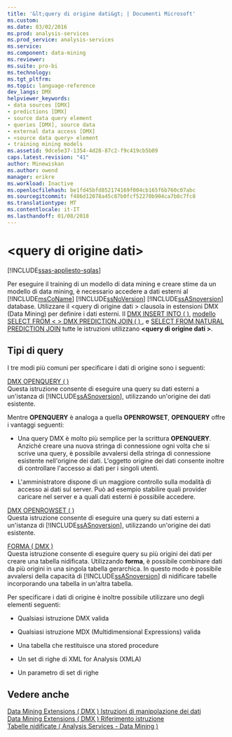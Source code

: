 ```yaml
---
title: '&lt;query di origine dati&gt; | Documenti Microsoft'
ms.custom: 
ms.date: 03/02/2016
ms.prod: analysis-services
ms.prod_service: analysis-services
ms.service: 
ms.component: data-mining
ms.reviewer: 
ms.suite: pro-bi
ms.technology: 
ms.tgt_pltfrm: 
ms.topic: language-reference
dev_langs: DMX
helpviewer_keywords:
- data sources [DMX]
- predictions [DMX]
- source data query element
- queries [DMX], source data
- external data access [DMX]
- <source data query> element
- training mining models
ms.assetid: 9dce5e37-1354-4d28-87c2-f9c419cb5b09
caps.latest.revision: "41"
author: Minewiskan
ms.author: owend
manager: erikre
ms.workload: Inactive
ms.openlocfilehash: be1fd45bfd852174169f004cb165f6b760c07abc
ms.sourcegitcommit: f486d12078a45c87b0fcf52270b904ca7b0c7fc8
ms.translationtype: MT
ms.contentlocale: it-IT
ms.lasthandoff: 01/08/2018
---
```

# <a name="ltsource-data-querygt"></a>&lt;query di origine dati&gt;
[!INCLUDE[ssas-appliesto-sqlas](../includes/ssas-appliesto-sqlas.md)]

  Per eseguire il training di un modello di data mining e creare stime da un modello di data mining, è necessario accedere a dati esterni al [!INCLUDE[msCoName](../includes/msconame-md.md)] [!INCLUDE[ssNoVersion](../includes/ssnoversion-md.md)] [!INCLUDE[ssASnoversion](../includes/ssasnoversion-md.md)] database. Utilizzare il \<query di origine dati > clausola in estensioni DMX (Data Mining) per definire i dati esterni. Il [DMX INSERT INTO &#40; &#41;](../dmx/insert-into-dmx.md), [modello SELECT FROM &#60; &#62; DMX PREDICTION JOIN &#40; &#41; ](../dmx/select-from-model-prediction-join-dmx.md), e [SELECT FROM NATURAL PREDICTION JOIN](../dmx/select-from-model-prediction-join-dmx.md) tutte le istruzioni utilizzano  **\<query di origine dati >**.  
  
## <a name="query-types"></a>Tipi di query  
 I tre modi più comuni per specificare i dati di origine sono i seguenti:  
  
 [DMX OPENQUERY &#40; &#41;](../dmx/source-data-query-openquery.md)  
 Questa istruzione consente di eseguire una query su dati esterni a un'istanza di [!INCLUDE[ssASnoversion](../includes/ssasnoversion-md.md)], utilizzando un'origine dei dati esistente.  
  
 Mentre **OPENQUERY** è analoga a quella **OPENROWSET**, **OPENQUERY** offre i vantaggi seguenti:  
  
-   Una query DMX è molto più semplice per la scrittura **OPENQUERY**. Anziché creare una nuova stringa di connessione ogni volta che si scrive una query, è possibile avvalersi della stringa di connessione esistente nell'origine dei dati. L'oggetto origine dei dati consente inoltre di controllare l'accesso ai dati per i singoli utenti.  
  
-   L'amministratore dispone di un maggiore controllo sulla modalità di accesso ai dati sul server. Può ad esempio stabilire quali provider caricare nel server e a quali dati esterni è possibile accedere.  
  
 [DMX OPENROWSET &#40; &#41;](../dmx/source-data-query-openrowset.md)  
 Questa istruzione consente di eseguire una query su dati esterni a un'istanza di [!INCLUDE[ssASnoversion](../includes/ssasnoversion-md.md)], utilizzando un'origine dei dati esistente.  
  
 [FORMA &#40; DMX &#41;](../dmx/source-data-query-shape.md)  
 Questa istruzione consente di eseguire query su più origini dei dati per creare una tabella nidificata. Utilizzando **forma**, è possibile combinare dati da più origini in una singola tabella gerarchica. In questo modo è possibile avvalersi della capacità di [!INCLUDE[ssASnoversion](../includes/ssasnoversion-md.md)] di nidificare tabelle incorporando una tabella in un'altra tabella.  
  
 Per specificare i dati di origine è inoltre possibile utilizzare uno degli elementi seguenti:  
  
-   Qualsiasi istruzione DMX valida  
  
-   Qualsiasi istruzione MDX (Multidimensional Expressions) valida  
  
-   Una tabella che restituisce una stored procedure  
  
-   Un set di righe di XML for Analysis (XMLA)  
  
-   Un parametro di set di righe  
  
## <a name="see-also"></a>Vedere anche  
 [Data Mining Extensions &#40; DMX &#41; Istruzioni di manipolazione dei dati](../dmx/dmx-statements-data-manipulation.md)   
 [Data Mining Extensions &#40; DMX &#41; Riferimento istruzione](../dmx/data-mining-extensions-dmx-statements.md)   
 [Tabelle nidificate &#40; Analysis Services - Data Mining &#41;](../analysis-services/data-mining/nested-tables-analysis-services-data-mining.md)  
  
  
